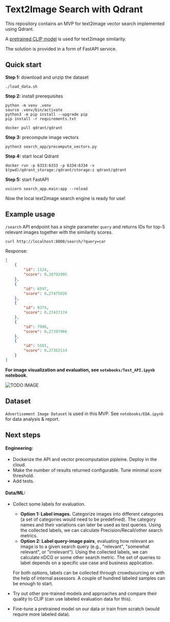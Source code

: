# Text2Image Search with Qdrant

This repository contains an MVP for text2image vector search implemented using Qdrant.

A [pretrained CLIP model](https://github.com/openai/CLIP) is used for text2image similarity.

The solution is provided in a form of FastAPI service. 

## Quick start

**Step 1:** download and unzip the dataset
```
./load_data.sh
```

**Step 2:** install prerequisites
```
python -m venv .venv
source .venv/bin/activate
python3 -m pip install --upgrade pip
pip install -r requirements.txt

docker pull qdrant/qdrant
```

**Step 3:** precompute image vectors
```
python3 search_app/precompute_vectors.py
```

**Step 4:** start local Qdrant
```
docker run -p 6333:6333 -p 6334:6334 -v $(pwd)/qdrant_storage:/qdrant/storage:z qdrant/qdrant
```

**Step 5:** start FastAPI
```
uvicorn search_app.main:app --reload
```

Now the local text2image search engine is ready for use!

## Example usage
`/search` API endpoint has a single parameter `query` and returns IDs for top-5 relevant images together with the similarity scores.
```
curl http://localhost:8000/search/?query=car
```
Response:
```json
[
    {
        "id": 1124,
        "score": 0.28792995
    },
    {
        "id": 6597,
        "score": 0.27475026
    },
    {
        "id": 9374,
        "score": 0.27437174
    },
    {
        "id": 7990,
        "score": 0.27397966
    },
    {
        "id": 5501,
        "score": 0.27362114
    }
]
```
**For image visualization and evaluation, see `notebooks/Test_API.ipynb` notebook.**

![TODO IMAGE](https://ci3.googleusercontent.com/mail-img-att/AGAZnRrfncYS6ySJECTu_V17rzXYwYtmyIVCnT-8ACSPKo7uKy_nxHHW60vlVV0iYyfKK7F2Fx7jMXASUFzWCw9TASeom_9MPClecIlmL7YEiQHbVLQhrMjaYbyP-W16uyt28P-XqzpFtAgbMR1gItdQNvoKtatdfL5Gu96JLTg5ptbdOKja29DeoPNGzZBkwmHpHHBJpfNgtjvT20NTzgHwapPX7IXrBKpJV560M16RUjjDG9-6Bz9nNdc_NTbHlr2Xet7fO_F_tzK9YZ477t7u0l1g_u6wlG-4VzfvC0ACS5z5jZI9I1Mb2rE232_Qub7k9XMiTMFStI48HpFeZ50sLkc85SQQWIurr-5AoOxVNguVPx6dLrCaWebejAYn_RkAmKVkyt0EBvUz0DhVqwQHfhOelK2OIOzGJ7X_j1-cGPGZXv17Mat2trqUK5uXn6rqn9yywV_kPXmyvqFAQnhbDT-Zc_5elCO7HmFZ8aS7V8mwjRjB9LFhrquNHNrbV4qjeP5u0sEauzigwoaI-rRh1-d5_ZVGHOEdfSoNMEJz-EqpmkhdrPEpzcq0aE7idmQ1AS6eYl9_kE1Juv-YkbBN7d6Ppr3lLwbj9ia__NnROBdtV5_58iQU5f2jSET5dtt0LsMVpQ8HGPsEoACZe6FHmyeZdF5xFJ-vcHwTvWxzNPdQXBaG5m4wEwTHoCArmy3zQ4-jTu-8LMwADYYp9YaNHK_EonUAFOBYhs4UmTs9bnkmaVlwA8cvSsk7wTm3VLiZ-wXjBpT1NI4lsTG33MtJ9CtLykCtPEf4AgZ46H5bKX1q8-4aBEWSW9omR0sFw6K6Wgu7vGYubssJ84GirwQa6H0ZHAWd9aJsdXczweA0x3wlxi-IZyjqJpyM1KQm6XGR8_p-nMMKNuJkW9F0PArVYiBnO95osKVbMJddjDweK3ZQgMbXmtTcCiGFj6JTsX0ivLgBlpATaAKUCJfhfwSG-yYoATA2-r1maoLrJe9el4uONHIJDFXGyJ-CXPuzgFfcRn81atZsOT1xQjwm-4OsRYLVwX6bQCL-6DU1LwQPGzMyDo_cBvr1QBU=s0-l75-ft)

## Dataset
`Advertisement Image Dataset` is used in this MVP. See `notebooks/EDA.ipynb` for data analysis & report.

## Next steps
#### Engineering:
- Dockerize the API and vector precomputation pipleine. Deploy in the cloud.
- Make the number of results returned configurable. Tune minimal score threshold.
- Add tests.

#### Data/ML:
-  Collect some labels for evaluation.
    -  **Option 1: Label images.** Categorize images into different categories (a set of categories would need to be predefined). The category names and their variations can later be used as test queries. Using the collected labels, we can calculate Precision/Recall/other search metrics.
    -   **Option 2: Label query-image pairs**, evaluating how relevant an image is to a given search query (e.g., "relevant", "somewhat relevant", or "irrelevant"). Using the collected labels, we can calculate nDCG or some other search metric. The set of queries to label depends on a specific use case and business application.
    
    For both options, labels can be collected through crowdsourcing or with the help of internal assessors. 
	A couple of hundred labeled samples can be enough to start.
-   Try out other pre-trained models and approaches and compare their quality to CLIP (can use labeled evaluation data for this).
-   Fine-tune a pretrained model on our data or train from scratch (would require more labeled data).
